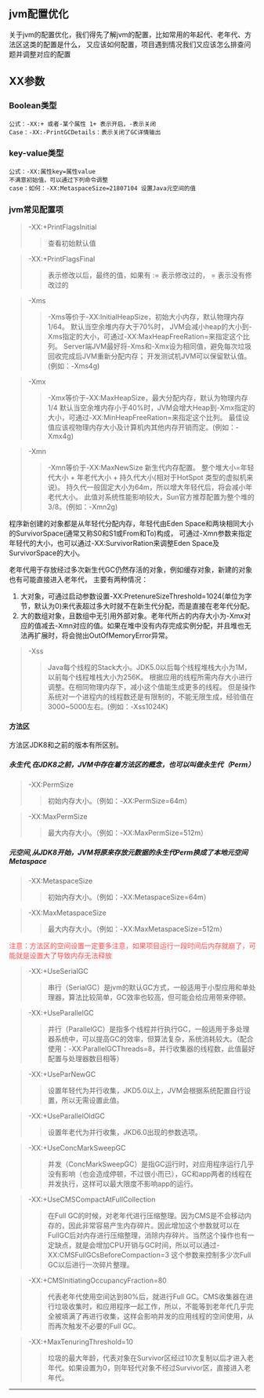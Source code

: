 ## jvm配置优化

关于jvm的配置优化，我们得先了解jvm的配置，比如常用的年起代、老年代、方法区这类的配置是什么，
又应该如何配置，项目遇到情况我们又应该怎么排查问题并调整对应的配置

## XX参数

### Boolean类型

~~~
公式：-XX:+ 或者-某个属性 1+ 表示开启，-表示关闭
Case：-XX:-PrintGCDetails：表示关闭了GC详情输出
~~~

### key-value类型

~~~
公式：-XX:属性key=属性value
不满意初始值，可以通过下列命令调整
case：如何：-XX:MetaspaceSize=21807104 设置Java元空间的值
~~~

### jvm常见配置项

> -XX:+PrintFlagsInitial
>> 查看初始默认值

> -XX:+PrintFlagsFinal
>> 表示修改以后，最终的值，如果有 := 表示修改过的， = 表示没有修改过的

> -Xms
>> -Xms等价于-XX:InitialHeapSize，初始大小内存，默认物理内存1/64。
  默认当空余堆内存大于70%时， JVM会减小heap的大小到-Xms指定的大小，可通过-XX:MaxHeapFreeRation=来指定这个比列。
  Server端JVM最好将-Xms和-Xmx设为相同值，避免每次垃圾回收完成后JVM重新分配内存；
  开发测试机JVM可以保留默认值。(例如：-Xms4g)

> -Xmx
>> -Xmx等价于-XX:MaxHeapSize，最大分配内存，默认为物理内存1/4
  默认当空余堆内存小于40%时，JVM会增大Heap到-Xmx指定的大小，可通过-XX:MinHeapFreeRation=来指定这个比列。
  最佳设值应该视物理内存大小及计算机内其他内存开销而定。(例如：-Xmx4g)

> -Xmn
>> -Xmn等价于-XX:MaxNewSize 新生代内存配置。
  整个堆大小=年轻代大小 + 年老代大小 + 持久代大小(相对于HotSpot 类型的虚拟机来说)。
  持久代一般固定大小为64m，所以增大年轻代后，将会减小年老代大小。
  此值对系统性能影响较大，Sun官方推荐配置为整个堆的3/8。(例如：-Xmn2g)

程序新创建的对象都是从年轻代分配内存，年轻代由Eden Space和两块相同大小的SurvivorSpace(通常又称S0和S1或From和To)构成，
可通过-Xmn参数来指定年轻代的大小，也可以通过-XX:SurvivorRation来调整Eden Space及SurvivorSpace的大小。

老年代用于存放经过多次新生代GC仍然存活的对象，例如缓存对象，新建的对象也有可能直接进入老年代，
主要有两种情况：
1. 大对象，可通过启动参数设置-XX:PretenureSizeThreshold=1024(单位为字节，默认为0)来代表超过多大时就不在新生代分配，而是直接在老年代分配。
2. 大的数组对象，且数组中无引用外部对象。老年代所占的内存大小为-Xmx对应的值减去-Xmn对应的值。如果在堆中没有内存完成实例分配，并且堆也无法再扩展时，将会抛出OutOfMemoryError异常。

> -Xss
>> Java每个线程的Stack大小。JDK5.0以后每个线程堆栈大小为1M，以前每个线程堆栈大小为256K。 
> 根据应用的线程所需内存大小进行调整。在相同物理内存下，减小这个值能生成更多的线程。 
> 但是操作系统对一个进程内的线程数还是有限制的，不能无限生成，经验值在3000~5000左右。(例如：-Xss1024K)

#### 方法区

方法区JDK8和之前的版本有所区别。

##### 永生代,在JDK8之前，JVM中存在着方法区的概念，也可以叫做永生代（Perm）
> -XX:PermSize
>> 初始内存大小。（例如：-XX:PermSize=64m）

> -XX:MaxPermSize
>> 最大内存大小。（例如：-XX:MaxPermSize=512m）

##### 元空间,从JDK8开始，JVM将原来存放元数据的永生代Perm换成了本地元空间Metaspace
> -XX:MetaspaceSize
>> 初始内存大小。（例如：-XX:MetaspaceSize=64m）

> -XX:MaxMetaspaceSize
>> 最大内存大小。（例如：-XX:MaxMetaspaceSize=512m）

<div style="color: #ff5050" >
注意：方法区的空间设置一定要多注意，如果项目运行一段时间后内存就崩了，可能就是设置大了导致内存无法释放
</div>

> -XX:+UseSerialGC
>> 串行（SerialGC）是jvm的默认GC方式，一般适用于小型应用和单处理器，算法比较简单，GC效率也较高，但可能会给应用带来停顿。

> -XX:+UseParallelGC
>> 并行（ParallelGC）是指多个线程并行执行GC，一般适用于多处理器系统中，可以提高GC的效率，但算法复杂，系统消耗较大。（配合使用：-XX:ParallelGCThreads=8，并行收集器的线程数，此值最好配置与处理器数目相等）

> -XX:+UseParNewGC
>> 设置年轻代为并行收集，JKD5.0以上，JVM会根据系统配置自行设置，所以无需设置此值。

> -XX:+UseParallelOldGC
>> 设置年老代为并行收集，JKD6.0出现的参数选项。

> -XX:+UseConcMarkSweepGC
>> 并发（ConcMarkSweepGC）是指GC运行时，对应用程序运行几乎没有影响（也会造成停顿，不过很小而已），GC和app两者的线程在并发执行，这样可以最大限度不影响app的运行。

> -XX:+UseCMSCompactAtFullCollection
>> 在Full GC的时候，对老年代进行压缩整理。因为CMS是不会移动内存的，因此非常容易产生内存碎片。因此增加这个参数就可以在FullGC后对内存进行压缩整理，消除内存碎片。当然这个操作也有一定缺点，就是会增加CPU开销与GC时间，所以可以通过-XX:CMSFullGCsBeforeCompaction=3 这个参数来控制多少次Full GC以后进行一次碎片整理。

> -XX:+CMSInitiatingOccupancyFraction=80
>> 代表老年代使用空间达到80%后，就进行Full GC。CMS收集器在进行垃圾收集时，和应用程序一起工作，所以，不能等到老年代几乎完全被填满了再进行收集，这样会影响并发的应用线程的空间使用，从而再次触发不必要的Full GC。

> -XX:+MaxTenuringThreshold=10
>> 垃圾的最大年龄，代表对象在Survivor区经过10次复制以后才进入老年代。如果设置为0，则年轻代对象不经过Survivor区，直接进入老年代。

----
